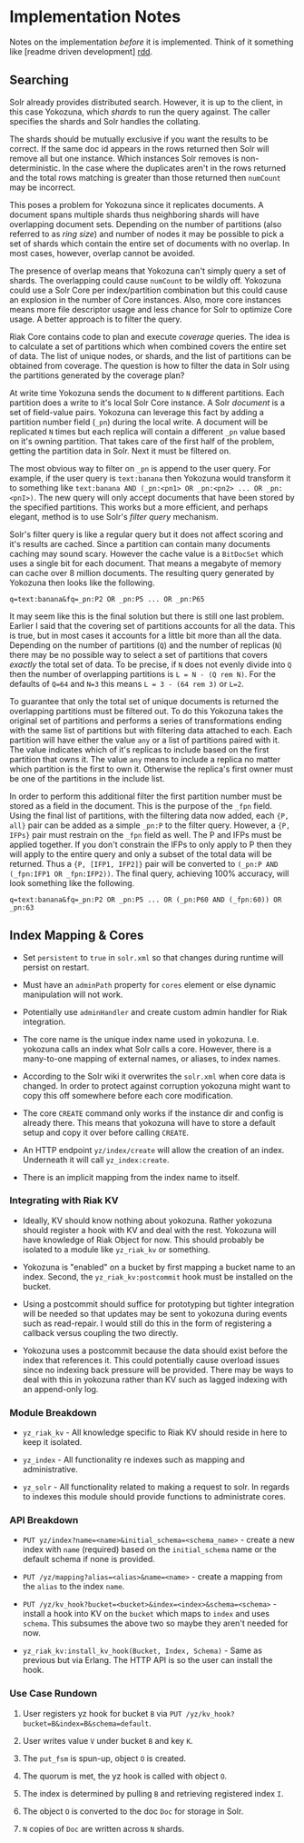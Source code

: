 Implementation Notes
==========

Notes on the implementation _before_ it is implemented.  Think of it
something like [readme driven development] [rdd].


Searching
----------

Solr already provides distributed search.  However, it is up to the
client, in this case Yokozuna, which _shards_ to run the query
against.  The caller specifies the shards and Solr handles the
collating.

The shards should be mutually exclusive if you want the results to be
correct.  If the same doc id appears in the rows returned then Solr
will remove all but one instance.  Which instances Solr removes is
non-deterministic.  In the case where the duplicates aren't in the
rows returned and the total rows matching is greater than those
returned then `numCount` may be incorrect.

This poses a problem for Yokozuna since it replicates documents.  A
document spans multiple shards thus neighboring shards will have
overlapping document sets.  Depending on the number of partitions
(also referred to as _ring size_) and number of nodes it may be
possible to pick a set of shards which contain the entire set of
documents with no overlap.  In most cases, however, overlap cannot be
avoided.

The presence of overlap means that Yokozuna can't simply query a set
of shards.  The overlapping could cause `numCount` to be wildly off.
Yokozuna could use a Solr Core per index/partition combination but
this could cause an explosion in the number of Core instances.  Also,
more core instances means more file descriptor usage and less chance
for Solr to optimize Core usage.  A better approach is to filter the
query.

Riak Core contains code to plan and execute _coverage_ queries.  The
idea is to calculate a set of partitions which when combined covers
the entire set of data.  The list of unique nodes, or shards, and the
list of partitions can be obtained from coverage.  The question is how
to filter the data in Solr using the partitions generated by the
coverage plan?

At write time Yokozuna sends the document to `N` different partitions.
Each partition does a write to it's local Solr Core instance.  A Solr
_document_ is a set of field-value pairs.  Yokozuna can leverage this
fact by adding a partition number field (`_pn`) during the local
write.  A document will be replicated `N` times but each replica will
contain a different `_pn` value based on it's owning partition.  That
takes care of the first half of the problem, getting the partition
data in Solr.  Next it must be filtered on.

The most obvious way to filter on `_pn` is append to the user query.
For example, if the user query is `text:banana` then Yokozuna would
transform it to something like `text:banana AND (_pn:<pn1> OR
_pn:<pn2> ... OR _pn:<pnI>)`.  The new query will only accept
documents that have been stored by the specified partitions.  This
works but a more efficient, and perhaps elegant, method is to use
Solr's _filter query_ mechanism.

Solr's filter query is like a regular query but it does not affect
scoring and it's results are cached.  Since a partition can contain
many documents caching may sound scary.  However the cache value is a
`BitDocSet` which uses a single bit for each document.  That means a
megabyte of memory can cache over 8 million documents.  The resulting
query generated by Yokozuna then looks like the following.

    q=text:banana&fq=_pn:P2 OR _pn:P5 ... OR _pn:P65

It may seem like this is the final solution but there is still one
last problem.  Earlier I said that the covering set of partitions
accounts for all the data.  This is true, but in most cases it
accounts for a little bit more than all the data.  Depending on the
number of partitions (`Q`) and the number of replicas (`N`) there may
be no possible way to select a set of partitions that covers _exactly_
the total set of data.  To be precise, if `N` does not evenly divide
into `Q` then the number of overlapping partitions is `L = N - (Q rem
N)`.  For the defaults of `Q=64` and `N=3` this means `L = 3 - (64 rem
3)` or `L=2`.

To guarantee that only the total set of unique documents is returned
the overlapping partitions must be filtered out.  To do this Yokozuna
takes the original set of partitions and performs a series of
transformations ending with the same list of partitions but with
filtering data attached to each.  Each partition will have either the
value `any` or a list of partitions paired with it.  The value
indicates which of it's replicas to include based on the first
partition that owns it. The value `any` means to include a replica no
matter which partition is the first to own it.  Otherwise the
replica's first owner must be one of the partitions in the include
list.

In order to perform this additional filter the first partition number
must be stored as a field in the document.  This is the purpose of the
`_fpn` field.  Using the final list of partitions, with the filtering
data now added, each `{P, all}` pair can be added as a simple `_pn:P`
to the filter query.  However, a `{P, IFPs}` pair must restrain on the
`_fpn` field as well.  The P and IFPs must be applied together.  If
you don't constrain the IFPs to only apply to P then they will apply
to the entire query and only a subset of the total data will be
returned.  Thus a `{P, [IFP1, IFP2]}` pair will be converted to
`(_pn:P AND (_fpn:IFP1 OR _fpn:IFP2))`.  The final query, achieving
100% accuracy, will look something like the following.

    q=text:banana&fq=_pn:P2 OR _pn:P5 ... OR (_pn:P60 AND (_fpn:60)) OR _pn:63


Index Mapping & Cores
----------

* Set `persistent` to `true` in `solr.xml` so that changes during
  runtime will persist on restart.

* Must have an `adminPath` property for `cores` element or else
  dynamic manipulation will not work.

* Potentially use `adminHandler` and create custom admin handler for
  Riak integration.

* The core name is the unique index name used in yokozuna.
  I.e. yokozuna calls an index what Solr calls a core.  However, there
  is a many-to-one mapping of external names, or aliases, to index
  names.

* According to the Solr wiki it overwrites the `solr.xml` when core
  data is changed.  In order to protect against corruption yokozuna
  might want to copy this off somewhere before each core modification.

* The core `CREATE` command only works if the instance dir and config
  is already there.  This means that yokozuna will have to store a
  default setup and copy it over before calling `CREATE`.

* An HTTP endpoint `yz/index/create` will allow the creation of an
  index.  Underneath it will call `yz_index:create`.

* There is an implicit mapping from the index name to itself.

### Integrating with Riak KV

* Ideally, KV should know nothing about yokozuna.  Rather yokozuna
  should register a hook with KV and deal with the rest.  Yokozuna
  will have knowledge of Riak Object for now.  This should probably be
  isolated to a module like `yz_riak_kv` or something.

* Yokozuna is "enabled" on a bucket by first mapping a bucket name to
  an index.  Second, the `yz_riak_kv:postcommit` hook must be
  installed on the bucket.

* Using a postcommit should suffice for prototyping but tighter
  integration will be needed so that updates may be sent to yokozuna
  during events such as read-repair.  I would still do this in the
  form of registering a callback versus coupling the two directly.

* Yokozuna uses a postcommit because the data should exist before the
  index that references it.  This could potentially cause overload
  issues since no indexing back pressure will be provided.  There may
  be ways to deal with this in yokozuna rather than KV such as lagged
  indexing with an append-only log.

### Module Breakdown

* `yz_riak_kv` - All knowledge specific to Riak KV should reside in
  here to keep it isolated.

* `yz_index` - All functionality re indexes such as mapping and
  administrative.

* `yz_solr` - All functionality related to making a request to solr.
  In regards to indexes this module should provide functions to
  administrate cores.

### API Breakdown

* `PUT yz/index?name=<name>&initial_schema=<schema_name>` - create a
  new index with `name` (required) based on the `initial_schema` name
  or the default schema if none is provided.

* `PUT /yz/mapping?alias=<alias>&name=<name>` - create a mapping from
  the `alias` to the index `name`.

* `PUT /yz/kv_hook?bucket=<bucket>&index=<index>&schema=<schema>` -
  install a hook into KV on the `bucket` which maps to `index` and
  uses `schema`.  This subsumes the above two so maybe they aren't
  needed for now.

* `yz_riak_kv:install_kv_hook(Bucket, Index, Schema)` - Same as
  previous but via Erlang.  The HTTP API is so the user can install
  the hook.

### Use Case Rundown

1. User registers yz hook for bucket `B` via `PUT /yz/kv_hook?bucket=B&index=B&schema=default`.

2. User writes value `V` under bucket `B` and key `K`.

3. The `put_fsm` is spun-up, object `O` is created.

4. The quorum is met, the yz hook is called with object `O`.

5. The index is determined by pulling `B` and retrieving registered
   index `I`.

6. The object `O` is converted to the doc `Doc` for storage in Solr.

7. `N` copies of `Doc` are written across `N` shards.


[rdd]: http://tom.preston-werner.com/2010/08/23/readme-driven-development.html
